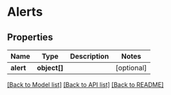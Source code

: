 # Alerts

## Properties
Name | Type | Description | Notes
------------ | ------------- | ------------- | -------------
**alert** | **object[]** |  | [optional] 

[[Back to Model list]](../README.md#documentation-for-models) [[Back to API list]](../README.md#documentation-for-api-endpoints) [[Back to README]](../README.md)


